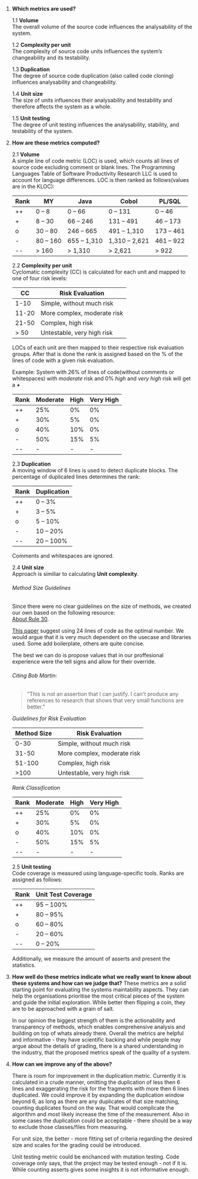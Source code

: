 1. **Which metrics are used?**

   1.1 **Volume**  
   The overall volume of the source code influences the analysability of the system.

   1.2 **Complexity per unit**  
   The complexity of source code units influences the system’s changeability and its testability.

   1.3 **Duplication**  
   The degree of source code duplication (also called code cloning) influences analysability and changeability.

   1.4 **Unit size**  
   The size of units influences their analysability and testability and therefore affects the system as a whole.

   1.5 **Unit testing**  
   The degree of unit testing influences the analysability, stability, and testability of the system.

2. **How are these metrics computed?**

   2.1 **Volume**  
   A simple line of code metric (LOC) is used, which counts all lines of source code excluding comment or blank lines. The Programming Languages Table of Software Productivity Research LLC is used to account for language differences. LOC is then ranked as follows(values are in the KLOC):

   | Rank | MY         | Java       | Cobol         | PL/SQL      |
   |------|------------|------------|---------------|-------------|
   | ++   | 0 – 8      | 0 – 66     | 0 – 131       | 0 – 46      |
   | +    | 8 – 30     | 66 – 246   | 131 – 491     | 46 – 173    |
   | o    | 30 – 80    | 246 – 665  | 491 – 1,310   | 173 – 461   |
   | -    | 80 – 160   | 655 – 1,310| 1,310 – 2,621 | 461 – 922   |
   | --   | > 160      | > 1,310    | > 2,621       | > 922       |

   2.2 **Complexity per unit**  
   Cyclomatic complexity (CC) is calculated for each unit and mapped to one of four risk levels:

   | CC   | Risk Evaluation               |
   |------|-------------------------------|
   | 1-10 | Simple, without much risk     |
   | 11-20| More complex, moderate risk   |
   | 21-50| Complex, high risk            |
   | > 50 | Untestable, very high risk    |

   LOCs of each unit are then mapped to their respective risk evaluation groups. After that is done the rank is assigned based on the % of the lines of code with a given risk evaluation.

   Example: System with 26% of lines of code(without comments or whitespaces) with *moderate* risk and 0% *high* and *very high* risk will get a **+**

   | Rank | Moderate | High  | Very High |
   |------|----------|-------|-----------|
   | ++   | 25%      | 0%    | 0%        |
   | +    | 30%      | 5%    | 0%        |
   | o    | 40%      | 10%   | 0%        |
   | -    | 50%      | 15%   | 5%        |
   | --   | -        | -     | -         |

   2.3 **Duplication**  
   A moving window of 6 lines is used to detect duplicate blocks. The percentage of duplicated lines determines the rank:

   | Rank | Duplication |
   |------|-------------|
   | ++   | 0 – 3%      |
   | +    | 3 – 5%      |
   | o    | 5 – 10%     |
   | -    | 10 – 20%    |
   | --   | 20 – 100%   |

   Comments and whitespaces are ignored.

   2.4 **Unit size**  
   Approach is similiar to calculating **Unit complexity**.

   ###### Method Size Guidelines

    Since there were no clear guidelines on the size of methods, we created our own based on the following resource:  
    [About Rule 30](https://dzone.com/articles/rule-30-%E2%80%93-when-method-class-or).

    [This paper](https://conf.researchr.org/details/msr-2022/msr-2022-technical-papers/17/An-Empirical-Study-on-Maintainable-Method-Size-in-Java) suggest using 24 lines of code as the optimal number. We would argue that it is very much dependent on the usecase and libraries used. Some add boilerplate, others are quite concise.

    The best we can do is propose values that in our proffesional experience were the tell signs and allow for their override.

    ###### Citing Bob Martin:
    > "This is not an assertion that I can justify. I can't produce any references to research that shows that very small functions are better."


    *Guidelines for Risk Evaluation*

    | Method Size | Risk Evaluation               |
    |-------------|-------------------------------|
    | 0-30        | Simple, without much risk     |
    | 31-50       | More complex, moderate risk   |
    | 51-100      | Complex, high risk            |
    | >100        | Untestable, very high risk    |

    *Rank Classification*

    | Rank | Moderate | High | Very High |
    |------|----------|------|-----------|
    | ++   | 25%      | 0%   | 0%        |
    | +    | 30%      | 5%   | 0%        |
    | o    | 40%      | 10%  | 0%        |
    | -    | 50%      | 15%  | 5%        |
    | --   | -        | -    | -         |

    2.5 **Unit testing**  
    Code coverage is measured using language-specific tools. Ranks are assigned as follows:

    | Rank | Unit Test Coverage |
    |------|---------------------|
    | ++   | 95 – 100%           |
    | +    | 80 – 95%            |
    | o    | 60 – 80%            |
    | -    | 20 – 60%            |
    | --   | 0 – 20%             |

    Additionally, we measure the amount of asserts and present the statistics.

3. **How well do these metrics indicate what we really want to know about these systems and how can we judge that?**
    These metrics are a solid starting point for evaluating the systems maintability aspects. They can help the organisations prioritise the most critical pieces of the system and guide the initial exploration. While better then flipping a coin, they are to be approached with a grain of salt.

    In our opinion the biggest strength of them is the actionability and transparency of methods, which enables comprehensive analysis and building on top of whats already there.
    Overall the metrics are helpful and informative - they have scientific backing and while people may argue about the details of grading, there is a shared understanding in the industry, that the proposed metrics speak of the quality of a system.

4. **How can we improve any of the above?**

   There is room for improvement in the duplication metric. Currently it is calculated in a crude manner, omitting the duplication of less then 6 lines and exaggerating the risk for the fragments with more then 6 lines duplicated. We could improve it by expanding the duplication window beyond 6, as long as there are any duplicates of that size matching, counting duplicates found on the way. That would complicate the algorithm and most likely increase the time of the measurement. Also in some cases the duplication could be acceptable - there should be a way to exclude those classes/files from measuring.

   For unit size, the better - more fitting set of criteria regarding the desired size and scales for the grading could be introduced.
   
   Unit testing metric could be enchanced with mutation testing. Code coverage only says, that the project may be tested enough - not if it is. While counting asserts gives some insights it is not informative enough.

